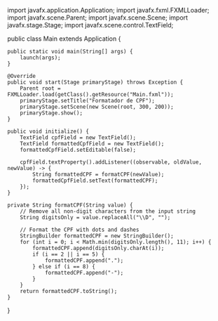 import javafx.application.Application;
import javafx.fxml.FXMLLoader;
import javafx.scene.Parent;
import javafx.scene.Scene;
import javafx.stage.Stage;
import javafx.scene.control.TextField;

public class Main extends Application {

    public static void main(String[] args) {
        launch(args);
    }

    @Override
    public void start(Stage primaryStage) throws Exception {
        Parent root = FXMLLoader.load(getClass().getResource("Main.fxml"));
        primaryStage.setTitle("Formatador de CPF");
        primaryStage.setScene(new Scene(root, 300, 200));
        primaryStage.show();
    }

    public void initialize() {
        TextField cpfField = new TextField();
        TextField formattedCpfField = new TextField();
        formattedCpfField.setEditable(false);

        cpfField.textProperty().addListener((observable, oldValue, newValue) -> {
            String formattedCPF = formatCPF(newValue);
            formattedCpfField.setText(formattedCPF);
        });
    }

    private String formatCPF(String value) {
        // Remove all non-digit characters from the input string
        String digitsOnly = value.replaceAll("\\D", "");

        // Format the CPF with dots and dashes
        StringBuilder formattedCPF = new StringBuilder();
        for (int i = 0; i < Math.min(digitsOnly.length(), 11); i++) {
            formattedCPF.append(digitsOnly.charAt(i));
            if (i == 2 || i == 5) {
                formattedCPF.append(".");
            } else if (i == 8) {
                formattedCPF.append("-");
            }
        }
        return formattedCPF.toString();
    }
}


<!-- Main.fxml -->
<?xml version="1.0" encoding="UTF-8"?>

<?import javafx.scene.layout.VBox?>
<?import javafx.scene.control.TextField?>

<VBox alignment="CENTER" spacing="10" xmlns="http://javafx.com/javafx/11.0.1"
      xmlns:fx="http://javafx.com/fxml/1">
    <TextField fx:id="cpfField" promptText="Digite o CPF"/>
    <TextField fx:id="formattedCpfField" promptText="CPF formatado" editable="false"/>
</VBox>
